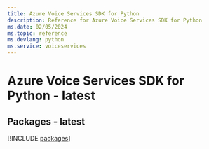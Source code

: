 ```yaml
---
title: Azure Voice Services SDK for Python
description: Reference for Azure Voice Services SDK for Python
ms.date: 02/05/2024
ms.topic: reference
ms.devlang: python
ms.service: voiceservices
---
```

# Azure Voice Services SDK for Python - latest
## Packages - latest
[!INCLUDE [packages](voice-services-index.md)]